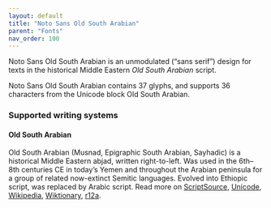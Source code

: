 ```yaml
---
layout: default
title: "Noto Sans Old South Arabian"
parent: "Fonts"
nav_order: 100
---
```

Noto Sans Old South Arabian is an unmodulated (“sans serif”) design for texts in the historical Middle Eastern _Old South Arabian_ script. 

Noto Sans Old South Arabian contains 37 glyphs, and supports 36 characters from the Unicode block Old South Arabian.


### Supported writing systems


#### Old South Arabian

Old South Arabian (Musnad, Epigraphic South Arabian, Sayhadic) is a historical Middle Eastern abjad, written right-to-left. Was used in the 6th–8th centuries CE in today’s Yemen and throughout the Arabian peninsula for a group of related now-extinct Semitic languages. Evolved into Ethiopic script, was replaced by Arabic script. Read more on [ScriptSource](https://scriptsource.org/scr/Sarb), [Unicode](https://www.unicode.org/versions/Unicode13.0.0/ch10.pdf#G29209), [Wikipedia](https://en.wikipedia.org/wiki/ISO_15924:Sarb), [Wiktionary](https://en.wiktionary.org/wiki/Category:Old_South_Arabian_script), [r12a](https://r12a.github.io/scripts/links?iso=Sarb).

